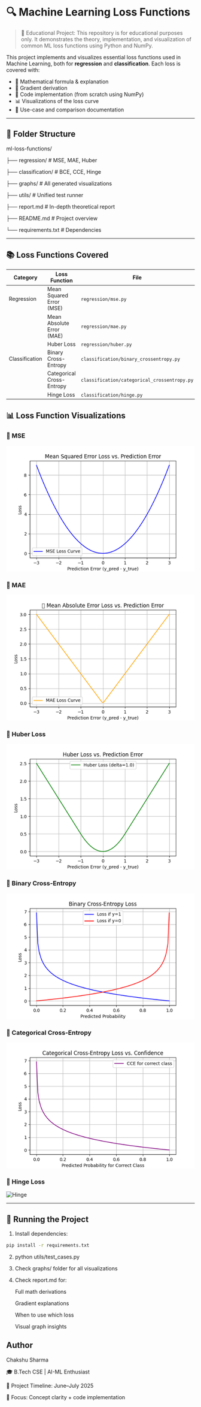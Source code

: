 # 🔍 Machine Learning Loss Functions

> 📘 Educational Project: This repository is for educational purposes only.
> It demonstrates the theory, implementation, and visualization of common ML loss functions using Python and NumPy.

This project implements and visualizes essential loss functions used in Machine Learning, both for **regression** and **classification**. Each loss is covered with:

- 📌 Mathematical formula & explanation
- 🧠 Gradient derivation
- 🧪 Code implementation (from scratch using NumPy)
- 📊 Visualizations of the loss curve
- 🧾 Use-case and comparison documentation

---

## 📁 Folder Structure
ml-loss-functions/

├── regression/ # MSE, MAE, Huber

├── classification/ # BCE, CCE, Hinge

├── graphs/ # All generated visualizations

├── utils/ # Unified test runner

├── report.md # In-depth theoretical report

├── README.md # Project overview

└── requirements.txt # Dependencies


---

## 📚 Loss Functions Covered

| Category         | Loss Function            | File                              |
|------------------|--------------------------|-----------------------------------|
| Regression       | Mean Squared Error (MSE) | `regression/mse.py`               |
|                  | Mean Absolute Error (MAE)| `regression/mae.py`               |
|                  | Huber Loss               | `regression/huber.py`             |
| Classification   | Binary Cross-Entropy     | `classification/binary_crossentropy.py` |
|                  | Categorical Cross-Entropy| `classification/categorical_crossentropy.py` |
|                  | Hinge Loss               | `classification/hinge.py`         |


## 📊 Loss Function Visualizations

### 🔹 MSE
![MSE](graphs/mse_graph.png)

### 🔹 MAE
![MAE](graphs/mae_graph.png)

### 🔹 Huber Loss
![Huber](graphs/huber_graph.png)

### 🔹 Binary Cross-Entropy
![BCE](graphs/binary_crossentropy_graph.png)

### 🔹 Categorical Cross-Entropy
![CCE](graphs/categorical_crossentropy_graph.png)

### 🔹 Hinge Loss
![Hinge](graphs/hinge_loss_graph.png)

---

## 🚀 Running the Project

1.  Install dependencies:

```bash
pip install -r requirements.txt
```

2.  python utils/test_cases.py

3.  Check graphs/ folder for all visualizations

4. Check report.md for:

   Full math derivations

   Gradient explanations

   When to use which loss

   Visual graph insights

##  Author
Chakshu Sharma

🎓 B.Tech CSE | AI-ML Enthusiast

📅 Project Timeline: June–July 2025

📌 Focus: Concept clarity + code implementation
